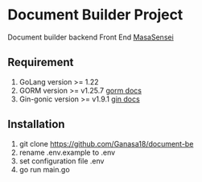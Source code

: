# Document Builder Project

Document builder backend
Front End [MasaSensei](https://github.com/MasaSensei/DocumentBuilder-FE)

## Requirement

1. GoLang version >= 1.22
2. GORM version >= v1.25.7 [gorm docs](https://gorm.io/docs/index.html)
3. Gin-gonic version >= v1.9.1 [gin docs](https://gin-gonic.com/docs/quickstart/)

## Installation

1. git clone https://github.com/Ganasa18/document-be
2. rename .env.example to .env
3. set configuration file .env
4. go run main.go
